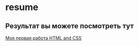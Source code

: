# resume

## Результат вы можете посмотреть тут

[Моя первая работа HTML and CSS](https://nadezhdaarzhakova.github.io/resume/)
